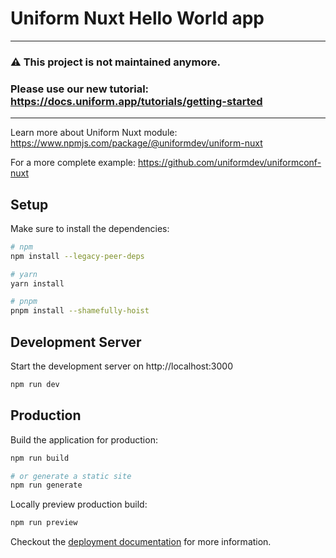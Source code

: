 # Uniform Nuxt Hello World app

-----
### ⚠️ This project is not maintained anymore.
### Please use our new tutorial: https://docs.uniform.app/tutorials/getting-started
-----

Learn more about Uniform Nuxt module:
https://www.npmjs.com/package/@uniformdev/uniform-nuxt

For a more complete example:
https://github.com/uniformdev/uniformconf-nuxt

## Setup

Make sure to install the dependencies:

```bash
# npm
npm install --legacy-peer-deps

# yarn
yarn install

# pnpm
pnpm install --shamefully-hoist
```

## Development Server

Start the development server on http://localhost:3000

```bash
npm run dev
```

## Production

Build the application for production:

```bash
npm run build

# or generate a static site
npm run generate
```

Locally preview production build:

```bash
npm run preview
```

Checkout the [deployment documentation](https://v3.nuxtjs.org/guide/deploy/presets) for more information.
